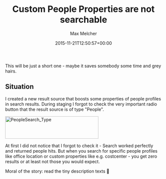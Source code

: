 ﻿---
title: Custom People Properties are not searchable
author: Max Melcher
aliases:
   - "/post/2015-11-21-custom-people-properties-are-not-searchable/"
2015: "11"
type: post
date: 2015-11-21T12:50:57+00:00
url: /2015/11/custom-people-properties-are-not-searchable/
yourls_shorturl:
  - http://melcher.it/s/6k
categories:
  - Search
  - SharePoint 2007
  - SharePoint 2010
  - SharePoint 2013

---
This will be just a short one - maybe it saves somebody some time and grey hairs.

## Situation

I created a new result source that boosts some properties of people profiles in search results. During staging I forgot to check the very important radio button that the result source is of type "People".

[<img data-attachment-id="2032" data-permalink="https://melcher.it/2015/11/custom-people-properties-are-not-searchable/peoplesearch_type/" data-orig-file="https://melcher.it/wp-content/uploads/PeopleSearch_Type.png" data-orig-size="736,176" data-comments-opened="1" data-image-meta="{&quot;aperture&quot;:&quot;0&quot;,&quot;credit&quot;:&quot;&quot;,&quot;camera&quot;:&quot;&quot;,&quot;caption&quot;:&quot;&quot;,&quot;created_timestamp&quot;:&quot;0&quot;,&quot;copyright&quot;:&quot;&quot;,&quot;focal_length&quot;:&quot;0&quot;,&quot;iso&quot;:&quot;0&quot;,&quot;shutter_speed&quot;:&quot;0&quot;,&quot;title&quot;:&quot;&quot;,&quot;orientation&quot;:&quot;0&quot;}" data-image-title="PeopleSearch_Type" data-image-description="" data-medium-file="https://melcher.it/wp-content/uploads/PeopleSearch_Type-300x72.png" data-large-file="https://melcher.it/wp-content/uploads/PeopleSearch_Type.png" class="aligncenter size-medium wp-image-2032" src="https://melcher.it/wp-content/uploads/PeopleSearch_Type-300x72.png" alt="PeopleSearch_Type" width="300" height="72" srcset="https://melcher.it/wp-content/uploads/PeopleSearch_Type-300x72.png 300w, https://melcher.it/wp-content/uploads/PeopleSearch_Type.png 736w" sizes="(max-width: 300px) 100vw, 300px" />][1]

At first I did not notice that I forgot to check it - Search worked perfectly and returned people hits. But when you search for specific people profiles like office location or custom properties like e.g. costcenter - you get zero results or at least not those you would expect.

Moral of the story: read the tiny description texts 🙂

&nbsp;

&nbsp;

&nbsp;

 [1]: https://melcher.it/wp-content/uploads/PeopleSearch_Type.png
